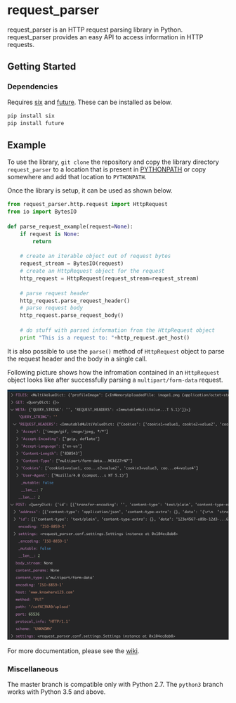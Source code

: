 # request_parser
request_parser is an HTTP request parsing library in Python.  
request_parser provides an easy API to access information in HTTP requests.
## Getting Started
### Dependencies
Requires [six](https://pypi.org/project/six/) and [future](https://pypi.org/project/future/). These can be installed as below.
```bash
pip install six
pip install future
```
## Example
To use the library, `git clone` the repository and copy the library directory `request_parser` to a location that is present in [PYTHONPATH](https://docs.python.org/2/using/cmdline.html#envvar-PYTHONPATH) or copy somewhere and add that location to `PYTHONPATH`.

Once the library is setup, it can be used as shown below.
```python
from request_parser.http.request import HttpRequest
from io import BytesIO

def parse_request_example(request=None):
    if request is None:
        return
    
    # create an iterable object out of request bytes
    request_stream = BytesIO(request)
    # create an HttpRequest object for the request
    http_request = HttpRequest(request_stream=request_stream)

    # parse request header
    http_request.parse_request_header()
    # parse request body
    http_request.parse_request_body()

    # do stuff with parsed information from the HttpRequest object
    print "This is a request to: "+http_request.get_host()
```
It is also possible to use the `parse()` method of `HttpRequest` object to parse the request header and the body in a single call.

Following picture shows how the infromation contained in an `HttpRequest` object looks like after successfully parsing a `multipart/form-data` request.  

![alt text](.md/imgs/parsed_object.png)

For more documentation, please see the [wiki](https://github.com/wrvenkat/request_parser/wiki).

### Miscellaneous
The master branch is compatible only with Python 2.7. The `python3` branch works with Python 3.5 and above.